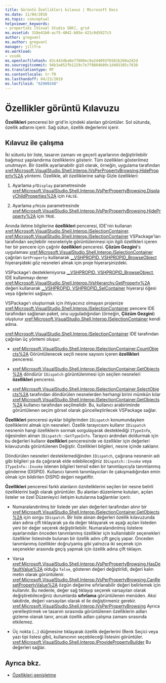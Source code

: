 ```yaml
---
title: Görüntü Özellikleri kılavuz | Microsoft Docs
ms.date: 11/04/2016
ms.topic: conceptual
helpviewer_keywords:
- properties [Visual Studio SDK], grid
ms.assetid: 318e41b0-acf5-4842-b85e-421c9d5927c5
author: gregvanl
ms.author: gregvanl
manager: jillfra
ms.workload:
- vssdk
ms.openlocfilehash: 83c443dba0e77809ec9a2d4093f6581b260a2d2d
ms.sourcegitcommit: 94b3a052fb1229c7e7f8804b09c1d403385c7630
ms.translationtype: MT
ms.contentlocale: tr-TR
ms.lasthandoff: 04/23/2019
ms.locfileid: "62909248"
---
```

# <a name="properties-display-grid"></a>Özellikler görüntü Kılavuzu

**Özellikleri** penceresi bir grid'in içindeki alanları görüntüler. Sol sütunda, özellik adlarını içerir. Sağ sütun, özellik değerlerini içerir.

## <a name="work-with-the-grid"></a>Kılavuz ile çalışma

İki sütunlu bir liste, tasarım zamanı ve geçerli ayarlarının değiştirilebilir bağımsız yapılandırma özelliklerini gösterir. Tüm özellikleri gösterilmez unutmayın. Bir özellik ayarlanabilir gizli olarak, örneğin, uygulama tarafından <xref:Microsoft.VisualStudio.Shell.Interop.IVsPerPropertyBrowsing.HideProperty%2A> yöntemi. Özellikle, alt özelliklerine sahip Gizle özellikleri:

1. Ayarlama `pfDisplay` parametresinde <xref:Microsoft.VisualStudio.Shell.Interop.IVsPerPropertyBrowsing.DisplayChildProperties%2A> için `FALSE`.

2. Ayarlama `pfHide` parametresinde <xref:Microsoft.VisualStudio.Shell.Interop.IVsPerPropertyBrowsing.HideProperty%2A> için `TRUE`.

Anında iletme bilgilerine **özellikleri** penceresi, IDE'nin kullanan <xref:Microsoft.VisualStudio.Shell.Interop.ISelectionContainer>. <xref:Microsoft.VisualStudio.Shell.Interop.ISelectionContainer> VSPackage'ları tarafından seçilebilir nesneleriyle görüntülenmesi için ilgili özellikleri içeren her bir pencere için çağrılır **özellikleri** penceresi. **Çözüm Gezgini**'s uygulaması <xref:Microsoft.VisualStudio.Shell.Interop.ISelectionContainer> çağrıları `GetProperty` kullanarak [__VSHPROPID. VSHPROPID_BrowseObject](<xref:Microsoft.VisualStudio.Shell.Interop.__VSHPROPID.VSHPROPID_BrowseObject>) hiyerarşideki göz nesneleri almak için proje hiyerarşinizdeki.

VSPackage'ı desteklemiyorsa [__VSHPROPID. VSHPROPID_BrowseObject](<xref:Microsoft.VisualStudio.Shell.Interop.__VSHPROPID.VSHPROPID_BrowseObject>), IDE kullanmayı dener <xref:Microsoft.VisualStudio.Shell.Interop.IVsHierarchy.GetProperty%2A> değeri kullanarak [__VSHPROPID. VSHPROPID_SelContainer](<xref:Microsoft.VisualStudio.Shell.Interop.__VSHPROPID.VSHPROPID_SelContainer>) hiyerarşi öğesi veya öğelerini sağlayın.

VSPackage'ı oluşturmak için ihtiyacınız olmayan projenize <xref:Microsoft.VisualStudio.Shell.Interop.ISelectionContainer> pencere IDE tarafından sağlanan paket, onu uyguladığından (örneğin, **Çözüm Gezgini**) oluşturur <xref:Microsoft.VisualStudio.Shell.Interop.ISelectionContainer> kendi adına.

<xref:Microsoft.VisualStudio.Shell.Interop.ISelectionContainer> IDE tarafından çağrılan üç yöntemi oluşur:

- <xref:Microsoft.VisualStudio.Shell.Interop.ISelectionContainer.CountObjects%2A> Görüntülenecek seçili nesne sayısını içeren **özellikleri** penceresi.

- <xref:Microsoft.VisualStudio.Shell.Interop.ISelectionContainer.GetObjects%2A> döndürür `IDispatch` görüntülenmesi için seçilen nesneleri **özellikleri** penceresi.

- <xref:Microsoft.VisualStudio.Shell.Interop.ISelectionContainer.SelectObjects%2A> tarafından döndürülen nesnelerden herhangi birini mümkün kılar <xref:Microsoft.VisualStudio.Shell.Interop.ISelectionContainer.GetObjects%2A> kullanıcı tarafından seçilmelidir. Bu, kullanıcı arabiriminde görüntülenen seçim görsel olarak güncelleştirilecek VSPackage sağlar.

**Özellikleri** penceresi ayıklar bilgilerinden `IDispatch` konumundayken özelliklerini almak için nesneleri. Özellik tarayıcısını kullanır `IDispatch` nesnenin hangi özelliklerin sormak sorgulayarak desteklediği `ITypeInfo`, öğesinden alınan `IDispatch::GetTypeInfo`. Tarayıcı ardından doldurmak için bu değerleri kullanır **özellikleri** penceresinde ve özellikler için değerleri kılavuzunda görüntülenen Değiştir. Özellikleri bilgileri, nesne içinde saklanır.

Döndürülen nesneleri desteklemediğinden `IDispatch`, çağırana nesnenin adı gibi bilgileri ya da çağırarak elde edebileceğiniz `IDispatch::Invoke` veya `ITypeInfo::Invoke` istenen bilgileri temsil eden bir tanımlayıcıyla tanımlanmış gönderme (DISPID). Kullanıcı tanımlı tanımlayıcıları ile çakışmadığından emin olmak için bildirilen DISPID değeri negatiftir.

**Özellikleri** penceresi farklı alanların özniteliklerini seçilen bir nesne belirli özelliklerini bağlı olarak görüntüler. Bu alanları düzenleme kutuları, açılan listeler ve özel Düzenleyici iletişim kutularına bağlantılar içerir.

- Numaralandırılmış bir listede yer alan değerleri tarafından alınır bir <xref:Microsoft.VisualStudio.Shell.Interop.ISelectionContainer.GetObjects%2A> için sorgu `IDispatch`. Bir liste alınan değerleri özellik kılavuzunda alan adına çift tıklayarak ya da değer tıklayarak ve aşağı açılan listeden yeni bir değer seçerek değiştirilebilir. Numaralandırılmış listelere ayarlarından önceden tanımlanmış özellikler için kullanılabilir seçenekleri özellikler listesinde bulunan bir özellik adını çift geçiş yapar. Önceden tanımlanmış özellikler doğru/yanlış gibi yalnızca iki seçenek için seçenekler arasında geçiş yapmak için özellik adına çift tıklayın.

- Varsa <xref:Microsoft.VisualStudio.Shell.Interop.IVsPerPropertyBrowsing.HasDefaultValue%2A> olduğu `false`, gösteren değeri değiştirildi, değeri kalın metin olarak görüntülenir. <xref:Microsoft.VisualStudio.Shell.Interop.IVsPerPropertyBrowsing.CanResetPropertyValue%2A> özgün değerine sıfırlanabilir değeri belirlemek için kullanılır. Bu nedenle, değer sağ tıklayıp seçerek varsayılan olarak değiştirebileceğiniz durumlarda **sıfırlama** görüntülenen menüden. Aksi takdirde, değeri varsayılan olarak el ile değiştirmeniz gerekir. <xref:Microsoft.VisualStudio.Shell.Interop.IVsPerPropertyBrowsing> Ayrıca yerelleştirmek ve tasarım sırasında görüntülenen özelliklerin adları gizleme olanak tanır, ancak özellik adları çalışma zamanı sırasında etkilemez.

- Üç nokta (…) düğmesine tıklayarak özellik değerlerini (Renk Seçici veya yazı tipi listesi gibi), kullanıcının seçebileceği listesini görüntüler. <xref:Microsoft.VisualStudio.Shell.Interop.IProvidePropertyBuilder> Bu değerleri sağlar.

## <a name="see-also"></a>Ayrıca bkz.

- [Özellikleri genişletme](../../extensibility/internals/extending-properties.md)